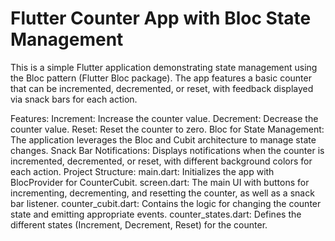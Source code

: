 # Flutter Counter App with Bloc State Management

This is a simple Flutter application demonstrating state management using the Bloc pattern (Flutter Bloc package). The app features a basic counter that can be incremented, decremented, or reset, with feedback displayed via snack bars for each action.

Features:
Increment: Increase the counter value.
Decrement: Decrease the counter value.
Reset: Reset the counter to zero.
Bloc for State Management: The application leverages the Bloc and Cubit architecture to manage state changes.
Snack Bar Notifications: Displays notifications when the counter is incremented, decremented, or reset, with different background colors for each action.
Project Structure:
main.dart: Initializes the app with BlocProvider for CounterCubit.
screen.dart: The main UI with buttons for incrementing, decrementing, and resetting the counter, as well as a snack bar listener.
counter_cubit.dart: Contains the logic for changing the counter state and emitting appropriate events.
counter_states.dart: Defines the different states (Increment, Decrement, Reset) for the counter.


